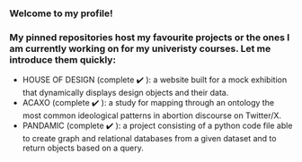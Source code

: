 ### Welcome to my profile!

### My pinned repositories host my favourite projects or the ones I am currently working on for my univeristy courses. Let me introduce them quickly:

 - HOUSE OF DESIGN (complete :heavy_check_mark: ): a website built for a mock exhibition that dynamically displays design objects and their data.
 - ACAXO (complete :heavy_check_mark: ): a study for mapping through an ontology the most common ideological patterns in abortion discourse on Twitter/X.
 - PANDAMIC (complete :heavy_check_mark: ): a project consisting of a python code file able to create graph and relational databases from a given dataset and to return objects based on a query.

